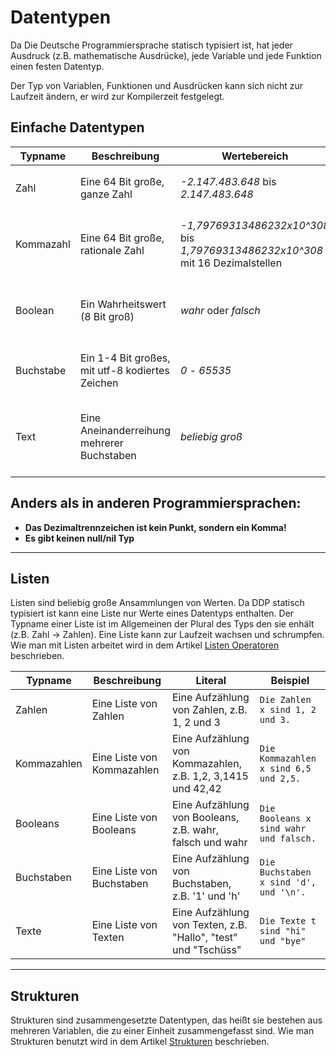 # Datentypen

Da Die Deutsche Programmiersprache statisch typisiert ist, hat jeder Ausdruck (z.B. mathematische Ausdrücke), jede Variable und jede Funktion einen festen Datentyp.

Der Typ von Variablen, Funktionen und Ausdrücken kann sich nicht zur Laufzeit ändern, er wird zur Kompilerzeit festgelegt.

## Einfache Datentypen

| Typname | Beschreibung | Wertebereich | Literal | Beispiel |
| ------- | ------------ | ------------ | ------- | -------- |
| Zahl | Eine 64 Bit große, ganze Zahl | *-2.147.483.648* bis *2.147.483.648* | Eine Abfolge von Ziffern, z.B. 42 | `Die Zahl x ist 69.`, <br>`1 plus -7` |
| Kommazahl | Eine 64 Bit große, rationale Zahl |*-1,79769313486232x10^308* bis <br>*1,79769313486232x10^308* mit 16 Dezimalstellen | Ein Zahlenliteral mit Nachkommastellen, z.B. 3,1415 | `Die Kommazahl x ist 6,5.`, <br>`2 durch 0,5` | |
| Boolean | Ein Wahrheitswert (8 Bit groß) | *wahr* oder *falsch* | *wahr* oder *falsch* | `Der Boolean x ist wahr.`, <br>`1 plus 1 gleich 2` |
| Buchstabe | Ein 1-4 Bit großes, mit utf-8 kodiertes Zeichen | *0* - *65535* | Ein utf8 Zeichen zwischen einfachen Anführungszeichen, z.B. 'a' oder '\n' | `Der Buchstabe x ist 'd'.` |
| Text | Eine Aneinanderreihung mehrerer Buchstaben | *beliebig groß* | Beliebig viele Buchstaben zwischen <br>(englischen) Anführungszeichen, z.B. "Hallo\n" | `Der Text x ist "abc".`, <br>`"Hallo" verkettet mit " du da"` |

## **Anders als in anderen Programmiersprachen:**

* **Das Dezimaltrennzeichen ist kein Punkt, sondern ein Komma!**
* **Es gibt keinen null/nil Typ**
***

## Listen

Listen sind beliebig große Ansammlungen von Werten.
Da DDP statisch typisiert ist kann eine Liste nur Werte eines Datentyps enthalten.
Der Typname einer Liste ist im Allgemeinen der Plural des Typs den sie enhält (z.B. Zahl -> Zahlen).
Eine Liste kann zur Laufzeit wachsen und schrumpfen.
Wie man mit Listen arbeitet wird in dem Artikel [Listen Operatoren](?p=Listen%20Operatoren) beschrieben.

| Typname | Beschreibung | Literal | Beispiel |
| ------- | ------------ | ------- | -------- |
| Zahlen | Eine Liste von Zahlen | Eine Aufzählung von Zahlen, z.B. 1, 2 und 3 | `Die Zahlen x sind 1, 2 und 3.` |
| Kommazahlen | Eine Liste von Kommazahlen | Eine Aufzählung von Kommazahlen, z.B. 1,2, 3,1415 und 42,42 | `Die Kommazahlen x sind 6,5 und 2,5.` | |
| Booleans | Eine Liste von Booleans | Eine Aufzählung von Booleans, z.B. wahr, falsch und wahr | `Die Booleans x sind wahr und falsch.` |
| Buchstaben | Eine Liste von Buchstaben | Eine Aufzählung von Buchstaben, z.B. '1' und 'h' | `Die Buchstaben x sind 'd', und '\n'.` |
| Texte | Eine Liste von Texten | Eine Aufzählung von Texten, z.B. "Hallo", "test" und "Tschüss" | `Die Texte t sind "hi" und "bye"` |
***

## Strukturen

Strukturen sind zusammengesetzte Datentypen, das heißt sie bestehen aus mehreren Variablen, die zu einer Einheit zusammengefasst sind.
Wie man Strukturen benutzt wird in dem Artikel [Strukturen](?p=Strukturen) beschrieben.